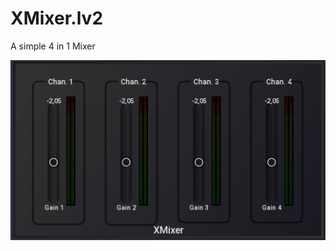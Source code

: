 # XMixer.lv2
A simple 4 in 1 Mixer

![XMixer](https://github.com/brummer10/XMixer.lv2/raw/master/XMixer.png)
